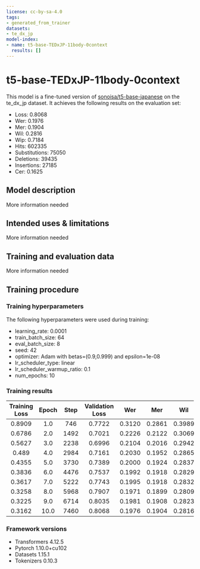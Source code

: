 ```yaml
---
license: cc-by-sa-4.0
tags:
- generated_from_trainer
datasets:
- te_dx_jp
model-index:
- name: t5-base-TEDxJP-11body-0context
  results: []
---
```


<!-- This model card has been generated automatically according to the information the Trainer had access to. You
should probably proofread and complete it, then remove this comment. -->

# t5-base-TEDxJP-11body-0context

This model is a fine-tuned version of [sonoisa/t5-base-japanese](https://huggingface.co/sonoisa/t5-base-japanese) on the te_dx_jp dataset.
It achieves the following results on the evaluation set:
- Loss: 0.8068
- Wer: 0.1976
- Mer: 0.1904
- Wil: 0.2816
- Wip: 0.7184
- Hits: 602335
- Substitutions: 75050
- Deletions: 39435
- Insertions: 27185
- Cer: 0.1625

## Model description

More information needed

## Intended uses & limitations

More information needed

## Training and evaluation data

More information needed

## Training procedure

### Training hyperparameters

The following hyperparameters were used during training:
- learning_rate: 0.0001
- train_batch_size: 64
- eval_batch_size: 8
- seed: 42
- optimizer: Adam with betas=(0.9,0.999) and epsilon=1e-08
- lr_scheduler_type: linear
- lr_scheduler_warmup_ratio: 0.1
- num_epochs: 10

### Training results

| Training Loss | Epoch | Step | Validation Loss | Wer    | Mer    | Wil    | Wip    | Hits   | Substitutions | Deletions | Insertions | Cer    |
|:-------------:|:-----:|:----:|:---------------:|:------:|:------:|:------:|:------:|:------:|:-------------:|:---------:|:----------:|:------:|
| 0.8909        | 1.0   | 746  | 0.7722          | 0.3120 | 0.2861 | 0.3989 | 0.6011 | 558138 | 99887         | 58795     | 64983      | 0.2652 |
| 0.6786        | 2.0   | 1492 | 0.7021          | 0.2226 | 0.2122 | 0.3069 | 0.6931 | 592242 | 78773         | 45805     | 34978      | 0.1862 |
| 0.5627        | 3.0   | 2238 | 0.6996          | 0.2104 | 0.2016 | 0.2942 | 0.7058 | 597381 | 76593         | 42846     | 31392      | 0.1752 |
| 0.489         | 4.0   | 2984 | 0.7161          | 0.2030 | 0.1952 | 0.2865 | 0.7135 | 599808 | 75155         | 41857     | 28506      | 0.1684 |
| 0.4355        | 5.0   | 3730 | 0.7389          | 0.2000 | 0.1924 | 0.2837 | 0.7163 | 601815 | 75247         | 39758     | 28335      | 0.1651 |
| 0.3836        | 6.0   | 4476 | 0.7537          | 0.1992 | 0.1918 | 0.2829 | 0.7171 | 601846 | 75046         | 39928     | 27815      | 0.1640 |
| 0.3617        | 7.0   | 5222 | 0.7743          | 0.1995 | 0.1918 | 0.2832 | 0.7168 | 602287 | 75268         | 39265     | 28445      | 0.1642 |
| 0.3258        | 8.0   | 5968 | 0.7907          | 0.1971 | 0.1899 | 0.2809 | 0.7191 | 602800 | 74887         | 39133     | 27258      | 0.1620 |
| 0.3225        | 9.0   | 6714 | 0.8035          | 0.1981 | 0.1908 | 0.2823 | 0.7177 | 602418 | 75372         | 39030     | 27625      | 0.1630 |
| 0.3162        | 10.0  | 7460 | 0.8068          | 0.1976 | 0.1904 | 0.2816 | 0.7184 | 602335 | 75050         | 39435     | 27185      | 0.1625 |


### Framework versions

- Transformers 4.12.5
- Pytorch 1.10.0+cu102
- Datasets 1.15.1
- Tokenizers 0.10.3
